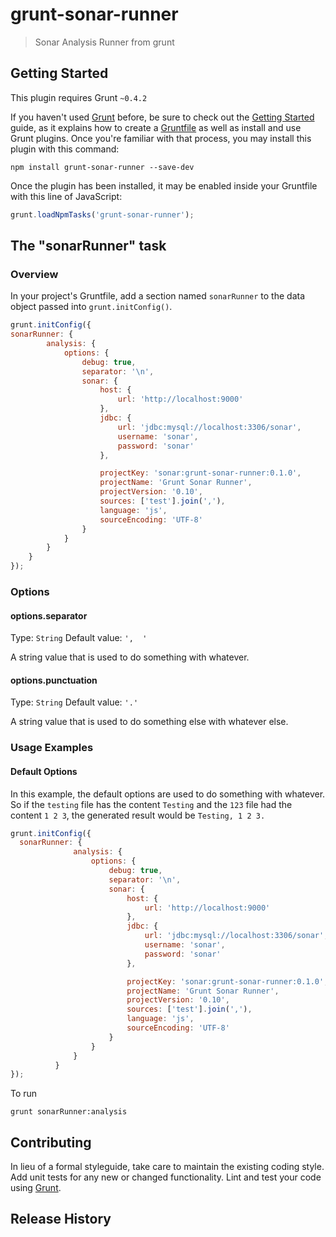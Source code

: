 # grunt-sonar-runner

> Sonar Analysis Runner from grunt

## Getting Started
This plugin requires Grunt `~0.4.2`

If you haven't used [Grunt](http://gruntjs.com/) before, be sure to check out the [Getting Started](http://gruntjs.com/getting-started) guide, as it explains how to create a [Gruntfile](http://gruntjs.com/sample-gruntfile) as well as install and use Grunt plugins. Once you're familiar with that process, you may install this plugin with this command:

```shell
npm install grunt-sonar-runner --save-dev
```

Once the plugin has been installed, it may be enabled inside your Gruntfile with this line of JavaScript:

```js
grunt.loadNpmTasks('grunt-sonar-runner');
```

## The "sonarRunner" task

### Overview
In your project's Gruntfile, add a section named `sonarRunner` to the data object passed into `grunt.initConfig()`.

```js
grunt.initConfig({
sonarRunner: {
        analysis: {
            options: {
                debug: true,
                separator: '\n',
                sonar: {
                    host: {
                        url: 'http://localhost:9000'
                    },
                    jdbc: {
                        url: 'jdbc:mysql://localhost:3306/sonar',
                        username: 'sonar',
                        password: 'sonar'
                    },

                    projectKey: 'sonar:grunt-sonar-runner:0.1.0',
                    projectName: 'Grunt Sonar Runner',
                    projectVersion: '0.10',
                    sources: ['test'].join(','),
                    language: 'js',
                    sourceEncoding: 'UTF-8'
                }
            }
        }
    }
});
```

### Options

#### options.separator
Type: `String`
Default value: `',  '`

A string value that is used to do something with whatever.

#### options.punctuation
Type: `String`
Default value: `'.'`

A string value that is used to do something else with whatever else.

### Usage Examples

#### Default Options
In this example, the default options are used to do something with whatever. So if the `testing` file has the content `Testing` and the `123` file had the content `1 2 3`, the generated result would be `Testing, 1 2 3.`

```js
grunt.initConfig({
  sonarRunner: {
              analysis: {
                  options: {
                      debug: true,
                      separator: '\n',
                      sonar: {
                          host: {
                              url: 'http://localhost:9000'
                          },
                          jdbc: {
                              url: 'jdbc:mysql://localhost:3306/sonar',
                              username: 'sonar',
                              password: 'sonar'
                          },

                          projectKey: 'sonar:grunt-sonar-runner:0.1.0',
                          projectName: 'Grunt Sonar Runner',
                          projectVersion: '0.10',
                          sources: ['test'].join(','),
                          language: 'js',
                          sourceEncoding: 'UTF-8'
                      }
                  }
              }
          }
});
```

To run
```
grunt sonarRunner:analysis
```

## Contributing
In lieu of a formal styleguide, take care to maintain the existing coding style. Add unit tests for any new or changed functionality. Lint and test your code using [Grunt](http://gruntjs.com/).

## Release History

